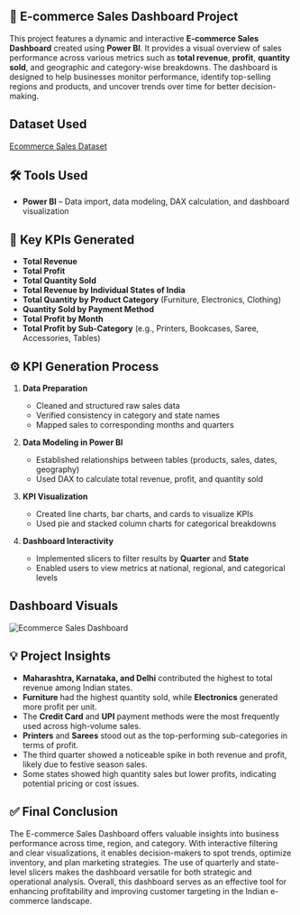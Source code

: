 ## 🛒 E-commerce Sales Dashboard Project

This project features a dynamic and interactive **E-commerce Sales Dashboard** created using **Power BI**. 
It provides a visual overview of sales performance across various metrics such as **total revenue**, **profit**, 
**quantity sold**, and geographic and category-wise breakdowns. The dashboard is designed to help businesses monitor performance, 
identify top-selling regions and products, and uncover trends over time for better decision-making.

## Dataset Used
<a href="">Ecommerce Sales Dataset</a>

## 🛠 Tools Used

- **Power BI** – Data import, data modeling, DAX calculation, and dashboard visualization

## 📌 Key KPIs Generated

- **Total Revenue**  
- **Total Profit**  
- **Total Quantity Sold**  
- **Total Revenue by Individual States of India**  
- **Total Quantity by Product Category** (Furniture, Electronics, Clothing)  
- **Quantity Sold by Payment Method**  
- **Total Profit by Month**  
- **Total Profit by Sub-Category** (e.g., Printers, Bookcases, Saree, Accessories, Tables)

## ⚙️ KPI Generation Process

1. **Data Preparation**  
   - Cleaned and structured raw sales data  
   - Verified consistency in category and state names  
   - Mapped sales to corresponding months and quarters

2. **Data Modeling in Power BI**  
   - Established relationships between tables (products, sales, dates, geography)  
   - Used DAX to calculate total revenue, profit, and quantity sold

3. **KPI Visualization**  
   - Created line charts, bar charts, and cards to visualize KPIs  
   - Used pie and stacked column charts for categorical breakdowns

4. **Dashboard Interactivity**  
   - Implemented slicers to filter results by **Quarter** and **State**  
   - Enabled users to view metrics at national, regional, and categorical levels

## Dashboard Visuals
![Ecommerce Sales Dashboard](https://github.com/user-attachments/assets/65f37865-ceba-4ff3-946f-3e75233660d8)


## 💡 Project Insights

- **Maharashtra, Karnataka, and Delhi** contributed the highest to total revenue among Indian states.  
- **Furniture** had the highest quantity sold, while **Electronics** generated more profit per unit.  
- The **Credit Card** and **UPI** payment methods were the most frequently used across high-volume sales.  
- **Printers** and **Sarees** stood out as the top-performing sub-categories in terms of profit.  
- The third quarter showed a noticeable spike in both revenue and profit, likely due to festive season sales.  
- Some states showed high quantity sales but lower profits, indicating potential pricing or cost issues.

## ✅ Final Conclusion

The E-commerce Sales Dashboard offers valuable insights into business performance across time, region, and category. With interactive filtering and clear visualizations, it enables decision-makers to spot trends, optimize inventory, and plan marketing strategies. The use of quarterly and state-level slicers makes the dashboard versatile for both strategic and operational analysis. Overall, this dashboard serves as an effective tool for enhancing profitability and improving customer targeting in the Indian e-commerce landscape.
